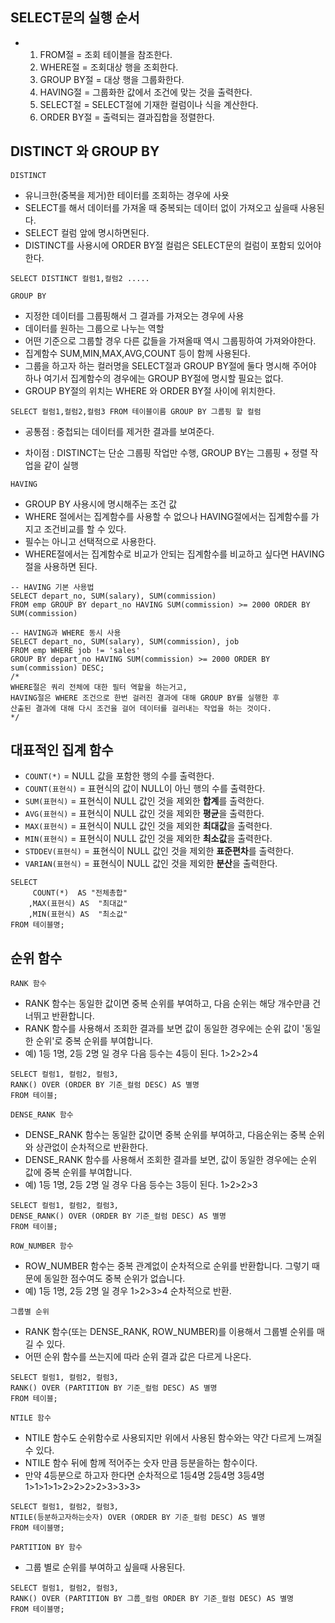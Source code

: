 ## SELECT문의 실행 순서
- 1. FROM절 		= 조회 테이블을 참조한다.
  2. WHERE절 	= 조회대상 행을 조회한다.
  3. GROUP BY절 	= 대상 행을 그룹화한다.
  4. HAVING절 	= 그룹화한 값에서 조건에 맞는 것을 출력한다.
  5. SELECT절 	= SELECT절에 기재한 컬럼이나 식을 계산한다.
  6. ORDER BY절 	= 출력되는 결과집합을 정렬한다.
  
## DISTINCT 와 GROUP BY
` DISTINCT `
- 유니크한(중복을 제거)한 테이터를 조회하는 경우에 사욧
- SELECT를 해서 데이터를 가져올 때 중복되는 데이터 없이 가져오고 싶을때 사용된다.
- SELECT 컬럼 앞에 명시하면된다.
- DISTINCT를 사용시에 ORDER BY절 컬럼은 SELECT문의 컬럼이 포함되 있어야한다.

```
SELECT DISTINCT 컬럼1,컬럼2 .....
```

` GROUP BY `
- 지정한 데이터를 그룹핑해서 그 결과를 가져오는 경우에 사용
- 데이터를 원하는 그룹으로 나누는 역할
- 어떤 기준으로 그룹할 경우 다른 값들을 가져올때 역시 그룹핑하여 가져와야한다.
- 집계함수 SUM,MIN,MAX,AVG,COUNT 등이 함께 사용된다.
- 그룹을 하고자 하는 컬러명을 SELECT절과 GROUP BY절에 둘다 명시해 주어야 하나 여기서 집계함수의 경우에는 GROUP BY절에 명시할 필요는 없다.
- GROUP BY절의 위치는 WHERE 와 ORDER BY절 사이에 위치한다.

```
SELECT 컬럼1,컬럼2,컬럼3 FROM 테이블이름 GROUP BY 그룹핑 할 컬럼
```

- 공통점 : 중첩되는 데이터를 제거한 결과를 보여준다.

- 차이점 : DISTINCT는 단순 그룹핑 작업만 수행, GROUP BY는 그룹핑 + 정렬 작업을 같이 실행

` HAVING `
- GROUP BY 사용시에 명시해주는 조건 값
- WHERE 절에서는 집계함수를 사용할 수 없으나 HAVING절에서는 집계함수를 가지고 조건비교를 할 수 있다.
- 필수는 아니고 선택적으로 사용한다.
- WHERE절에서는 집계함수로 비교가 안되는 집계함수를 비교하고 싶다면 HAVING절을 사용하면 된다.

```
-- HAVING 기본 사용법
SELECT depart_no, SUM(salary), SUM(commission)
FROM emp GROUP BY depart_no HAVING SUM(commission) >= 2000 ORDER BY SUM(commission)

-- HAVING과 WHERE 동시 사용
SELECT depart_no, SUM(salary), SUM(commission), job 
FROM emp WHERE job != 'sales' 
GROUP BY depart_no HAVING SUM(commission) >= 2000 ORDER BY sum(commission) DESC;
/* 
WHERE절은 쿼리 전체에 대한 필터 역할을 하는거고, 
HAVING절은 WHERE 조건으로 한번 걸러진 결과에 대해 GROUP BY를 실행한 후 
산출된 결과에 대해 다시 조건을 걸어 데이터를 걸러내는 작업을 하는 것이다. 
*/
```


## 대표적인 집계 함수
- ` COUNT(*) ` 	  	= NULL 값을 포함한 행의 수를 출력한다.
- ` COUNT(표현식) `	= 표현식의 값이 NULL이 아닌 행의 수를 출력한다.
- ` SUM(표현식) ` 		= 표현식이 NULL 값인 것을 제외한 **합계**를 출력한다.
- ` AVG(표현식) ` 		= 표현식이 NULL 값인 것을 제외한 **평균**을 출력한다.
- ` MAX(표현식) ` 		= 표현식이 NULL 값인 것을 제외한 **최대값**을 출력한다.
- ` MIN(표현식) ` 		= 표현식이 NULL 값인 것을 제외한 **최소값**을 출력한다.
- ` STDDEV(표현식) ` 	= 표현식이 NULL 값인 것을 제외한 **표준편차**를 출력한다.
- ` VARIAN(표현식) ` 	= 표현식이 NULL 값인 것을 제외한 **분산**을 출력한다.
```
SELECT
	 COUNT(*)  AS "전체총합"
	,MAX(표현식) AS  "최대값"
	,MIN(표현식) AS  "최소값"
FROM 테이블명;
```

## 순위 함수

` RANK 함수 `
- RANK 함수는 동일한 값이면 중복 순위를 부여하고, 다음 순위는 해당 개수만큼 건너뛰고 반환합니다. 
- RANK 함수를 사용해서 조회한 결과를 보면 값이 동일한 경우에는 순위 값이 '동일한 순위'로 중복 순위를 부여합니다.
- 예) 1등 1명, 2등 2명 일 경우 다음 등수는 4등이 된다. 1>2>2>4
```
SELECT 컬럼1, 컬럼2, 컬럼3,
RANK() OVER (ORDER BY 기준_컬럼 DESC) AS 별명
FROM 테이블;
``` 

` DENSE_RANK 함수 `
- DENSE_RANK 함수는 동일한 값이면 중복 순위를 부여하고, 다음순위는 중복 순위와 상관없이 순차적으로 반환한다.
- DENSE_RANK 함수를 사용해서 조회한 결과를 보면, 값이 동일한 경우에는 순위 값에 중복 순위를 부여합니다.
- 예) 1등 1명, 2등 2명 일 경우 다음 등수는 3등이 된다. 1>2>2>3
```
SELECT 컬럼1, 컬럼2, 컬럼3,
DENSE_RANK() OVER (ORDER BY 기준_컬럼 DESC) AS 별명
FROM 테이블;
```

` ROW_NUMBER 함수 `
- ROW_NUMBER 함수는 중복 관계없이 순차적으로 순위를 반환합니다. 그렇기 때문에 동일한 점수여도 중복 순위가 없습니다.
- 예) 1등 1명, 2등 2명 일 경우  1>2>3>4 순차적으로 반환.
	
` 그룹별 순위 `
- RANK 함수(또는 DENSE_RANK, ROW_NUMBER)를 이용해서 그룹별 순위를 매길 수 있다.
- 어떤 순위 함수를 쓰는지에 따라 순위 결과 값은 다르게 나온다.
```
SELECT 컬럼1, 컬럼2, 컬럼3,
RANK() OVER (PARTITION BY 기준_컬럼 DESC) AS 별명
FROM 테이블;
```

` NTILE 함수 `
- NTILE 함수도 순위함수로 사용되지만 위에서 사용된 함수와는 약간 다르게 느껴질 수 있다.
- NTILE 함수 뒤에 함께 적어주는 숫자 만큼 등분을하는 함수이다.
- 만약 4등분으로 하고자 한다면 순차적으로 1등4명 2등4명 3등4명 1>1>1>1>2>2>2>2>3>3>3> 

```
SELECT 컬럼1, 컬럼2, 컬럼3,
NTILE(등분하고자하는숫자) OVER (ORDER BY 기준_컬럼 DESC) AS 별명
FROM 테이블명;
```

` PARTITION BY 함수 `
- 그룹 별로 순위를 부여하고 싶을때 사용된다.
```
SELECT 컬럼1, 컬럼2, 컬럼3,
RANK() OVER (PARTITION BY 그룹_컬럼 ORDER BY 기준_컬럼 DESC) AS 별명
FROM 테이블명;
```